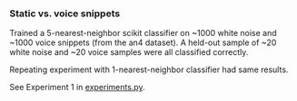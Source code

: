 ### Static vs. voice snippets
Trained a 5-nearest-neighbor scikit classifier on ~1000 white noise and ~1000 voice snippets (from the an4 dataset). A held-out sample of ~20 white noise and ~20 voice samples were all classified correctly.

Repeating experiment with 1-nearest-neighbor classifier had same results.

See Experiment 1 in [experiments.py](src/experiments.py).